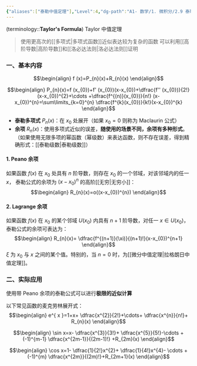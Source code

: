 ```yaml
---
{"aliases":["泰勒中值定理"],"Level":4,"dg-path":"A1- 数学/1. 微积分/2.9 泰勒公式.md","dg-publish":true,"permalink":"/A1- 数学/1. 微积分/2.9 泰勒公式/","dgPassFrontmatter":true,"noteIcon":"","created":"2024-09-20T15:38:10.000+08:00","updated":"2025-06-18T23:16:14.768+08:00"}
---
```


(terminology::**Taylor's Formula**)  Taylor 中值定理
> 使用更高次的[[多项式\|多项式函数]]近似表达较为复杂的函数
> 可以利用[[高阶导数\|高阶导数]]和[[洛必达法则\|洛必达法则]]证明

### 一、基本内容
$$\begin{align}
f (x)=P_{n}(x)+R_{n}(x)
\end{align}$$

$$\begin{align}
P_{n}(x)=f (x_{0})+f' (x_{0})(x-x_{0})+\dfrac{f'' (x_{0})}{2!}(x-x_{0})^{2}+\cdots +\dfrac{f^{(n)}(x_{0})}{n!} (x-x_{0})^{n}=\sum\limits_{k=0}^{n} \dfrac{f^{k}(x_{0})}{k!}(x-x_{0})^{k}
\end{align}$$
- **泰勒多项式** $P_{n}(x)$：在 $x_{0}$ 处展开（如果 $x_{0}=0$ 则称为 Maclaurin 公式）
- **余项** $R_{n}(x)$：使用多项式近似的误差，**随使用的场景不同，余项有多种形式**。（如果使用无限多项的幂函数（幂级数）来表达函数，则不存在误差，得到精确形式：[[泰勒级数\|泰勒级数]]）

#### 1. Peano 余项
如果函数 $f(x)$ 在 $x_{0}$ 处具有 $n$ 阶导数，则存在 $x_{0}$ 的一个邻域，对该邻域内的任一 $x$，
泰勒公式的余项为 $(x-x_{0})^{n}$ 的高阶[[无穷\|无穷小]]：
$$\begin{align}
R_{n}(x)=o((x-x_{0})^{n})
\end{align}$$
#### 2. Lagrange 余项
如果函数 $f(x)$ 在 $x_{0}$ 的某个邻域 $U(x_{0})$ 内具有 $n+1$ 阶导数，对任一 $x \in U(x_{0})$，
泰勒公式的余项可表达为：
$$\begin{align}
R_{n}(x)= \dfrac{f^{(n+1)}(\xi)}{(n+1)!}(x-x_{0})^{n+1}
\end{align}$$
$\xi$ 为 $x_{0}$ 与 $x$ 之间的某个值。特别的，当 $n=0$ 时，为[[微分中值定理\|拉格朗日中值定理]]。

### 二、实际应用
使用带 Peano 余项的泰勒公式可以进行**极限的近似计算**

以下常见函数的麦克劳林展开式：
$$\begin{align}
e^{ x }=1+x+ \dfrac{x^{2}}{2!}+\cdots+ \dfrac{x^{n}}{n!}+ R_{n}(x)
\end{align}$$

$$\begin{align}
\sin x=x- \dfrac{x^{3}}{3!}+ \dfrac{x^{5}}{5!}-\cdots +(-1)^{m-1} \dfrac{x^{2m-1}}{(2m-1)!} +R_{2m}(x)
\end{align}$$

$$\begin{align}
\cos x=1- \dfrac{1}{2!}x^{2}+ \dfrac{1}{4!}x^{4}- \cdots +(-1)^{m} \dfrac{x^{2m}}{(2m)!}+R_{2m+1}(x)
\end{align}$$


